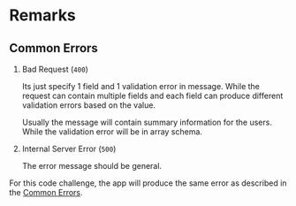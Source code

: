 # Remarks

## Common Errors

1.  Bad Request (`400`)

    Its just specify 1 field and 1 validation error in message.
    While the request can contain multiple fields and each field can produce different validation errors based on the value.

    Usually the message will contain summary information for the users.
    While the validation error will be in array schema.

2. Internal Server Error (`500`)

    The error message should be general.

For this code challenge, the app will produce the same error as described in the [Common Errors](./common_errors.md).
